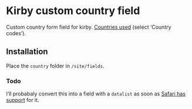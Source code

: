 # Kirby custom country field

Custom country form field for kirby. [Countries used](https://www.iso.org/obp/ui/#search) (select ‘Country codes’).

## Installation

Place the `country` folder in `/site/fields`.

### Todo

I’ll probabaly convert this into a field with a `datalist` as soon as [Safari has support](http://caniuse.com/#search=datalist) for it.
